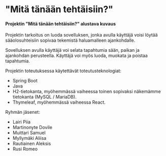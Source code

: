 # "Mitä tänään tehtäisiin?"

#### Projektin "Mitä tänään tehtäisiin?" alustava kuvaus

Projektin tarkoitus on luoda sovelluksen, jonka avulla käyttäjä voisi löytää sääolosuhteisiin sopivaa tekemistä haluamalleen ajankohdalle.

Sovelluksen avulla käyttäjä voi selata tapahtumia sään, paikan ja ajankohdan perusteella. Käyttäjä voi myös luoda, muokata ja poistaa tapahtumia.

Projektin toteutuksessa käytettävät toteutusteknologiat: 
- Spring Boot
- Java
- H2-tietokanta, myöhemmässä vaiheessa toinen sopivaksi näkemämme tietokanta (MySQL / MariaDB).
-  Thymeleaf, myöhemmässä vaiheessa React.

Ryhmän jäsenet:
- Lairi Piia
- Martinonyte Dovile
- Muittari Samuel
- Myllymäki Aliisa
- Rautiainen Aleksis
- Rusi Romeo
